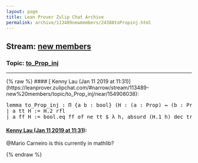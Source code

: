 ```yaml
---
layout: page
title: Lean Prover Zulip Chat Archive 
permalink: archive/113489newmembers/24388toPropinj.html
---
```


## Stream: [new members](https://leanprover-community.github.io/archive/113489newmembers/index.html)
### Topic: [to_Prop_inj](https://leanprover-community.github.io/archive/113489newmembers/24388toPropinj.html)

---

<base href="https://leanprover.zulipchat.com">
{% raw %}
#### [ Kenny Lau (Jan 11 2019 at 11:31)](https://leanprover.zulipchat.com/#narrow/stream/113489-new%20members/topic/to_Prop_inj/near/154908038):
<div class="codehilite"><pre><span></span><span class="kn">lemma</span> <span class="n">to_Prop_inj</span> <span class="o">:</span> <span class="bp">Π</span> <span class="o">{</span><span class="n">a</span> <span class="n">b</span> <span class="o">:</span> <span class="n">bool</span><span class="o">}</span> <span class="o">(</span><span class="n">H</span> <span class="o">:</span> <span class="o">(</span><span class="n">a</span> <span class="o">:</span> <span class="kt">Prop</span><span class="o">)</span> <span class="bp">↔</span> <span class="o">(</span><span class="n">b</span> <span class="o">:</span> <span class="kt">Prop</span><span class="o">)),</span> <span class="n">a</span> <span class="bp">=</span> <span class="n">b</span>
<span class="bp">|</span> <span class="n">a</span> <span class="n">tt</span> <span class="n">H</span> <span class="o">:=</span> <span class="n">H</span><span class="bp">.</span><span class="mi">2</span> <span class="n">rfl</span>
<span class="bp">|</span> <span class="n">a</span> <span class="n">ff</span> <span class="n">H</span> <span class="o">:=</span> <span class="n">bool</span><span class="bp">.</span><span class="n">eq_ff_of_ne_tt</span> <span class="err">$</span> <span class="bp">λ</span> <span class="n">h</span><span class="o">,</span> <span class="n">absurd</span> <span class="o">(</span><span class="n">H</span><span class="bp">.</span><span class="mi">1</span> <span class="n">h</span><span class="o">)</span> <span class="n">dec_trivial</span>
</pre></div>

#### [ Kenny Lau (Jan 11 2019 at 11:31)](https://leanprover.zulipchat.com/#narrow/stream/113489-new%20members/topic/to_Prop_inj/near/154908043):
<p><span class="user-mention" data-user-id="110049">@Mario Carneiro</span> is this currently in mathlib?</p>


{% endraw %}
